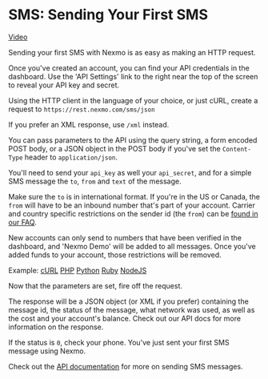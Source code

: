 # SMS: Sending Your First SMS

[Video](https://vimeo.com/98321044)

Sending your first SMS with Nexmo is as easy as making an HTTP request.

Once you've created an account, you can find your API credentials in the dashboard. Use the 'API Settings' link to the 
right near the top of the screen to reveal your API key and secret.

Using the HTTP client in the language of your choice, or just cURL, create a request to `https://rest.nexmo.com/sms/json`

If you prefer an XML response, use `/xml` instead. 

You can pass parameters to the API using the query string, a form encoded POST body, or a JSON object in the POST body 
if you've set the `Content-Type` header to `application/json`.

You'll need to send your `api_key` as well your `api_secret`, and for a simple SMS message the `to`, `from` and `text` 
of the message. 

Make sure the `to` is in international format. If you're in the US or Canada, the `from` will have to be an inbound 
number that's part of your account. Carrier and country specific restrictions on the sender id (the `from`) can be 
[found in our FAQ][1].

New accounts can only send to numbers that have been verified in the dashboard, and 'Nexmo Demo' will be added to all 
messages. Once you've added funds to your account, those restrictions will be removed.

Example: [cURL](./curl/send.sh) [PHP](./php/send.php) [Python](./python/send.py) [Ruby](./ruby/send.rb) [NodeJS](./node/send.js)

Now that the parameters are set, fire off the request. 

The response will be a JSON object (or XML if you prefer) containing the message id, the status of the message, what 
network was used, as well as the cost and your account's balance. Check out our API docs for more information on the 
response.

If the status is `0`, check your phone. You've just sent your first SMS message using Nexmo.

Check out the [API documentation][2] for more on sending SMS messages.

[1]: https://help.nexmo.com/hc/en-us/sections/200622473-Country-Specific-Features-and-Restrictions
[2]: https://docs.nexmo.com/api-ref/sms-api